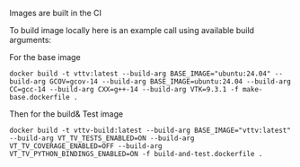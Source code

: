 Images are built in the CI

To build image locally here is an example call using available build arguments:

For the base image
```shell
docker build -t vttv:latest --build-arg BASE_IMAGE="ubuntu:24.04" --build-arg GCOV=gcov-14 --build-arg BASE_IMAGE=ubuntu:24.04 --build-arg CC=gcc-14 --build-arg CXX=g++-14 --build-arg VTK=9.3.1 -f make-base.dockerfile .
```
Then for the build& Test image
```shell
docker build -t vttv-build:latest --build-arg BASE_IMAGE="vttv:latest" --build-arg VT_TV_TESTS_ENABLED=ON --build-arg VT_TV_COVERAGE_ENABLED=OFF --build-arg VT_TV_PYTHON_BINDINGS_ENABLED=ON -f build-and-test.dockerfile .
```
